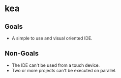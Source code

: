 # kea

## Goals

* A simple to use and visual oriented IDE.

## Non-Goals

* The IDE can't be used from a touch device.
* Two or more projects can't be executed on parallel.

